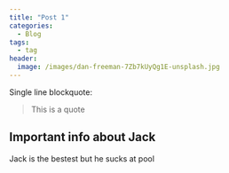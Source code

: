 ```yaml
---
title: "Post 1"
categories:
  - Blog
tags:
  - tag
header:
  image: /images/dan-freeman-7Zb7kUyQg1E-unsplash.jpg
---
```



Single line blockquote:

> This is a quote

## Important info about Jack
Jack is the bestest but he sucks at pool